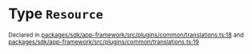 # Type `Resource`
<sub>Declared in [packages/sdk/app-framework/src/plugins/common/translations.ts:18](https://github.com/dxos/dxos/blob/175437b91/packages/sdk/app-framework/src/plugins/common/translations.ts#L18) and [packages/sdk/app-framework/src/plugins/common/translations.ts:19](https://github.com/dxos/dxos/blob/175437b91/packages/sdk/app-framework/src/plugins/common/translations.ts#L19)</sub>






